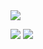 <img src="https://capsule-render.vercel.app/api?type=Waving&height=200&color=auto&section=header&text=Welcome&fontAlignY=50&fontSize=70&desc=Jipsa's%20Git%20Page&descAlign=70" />

 <a href="https://velog.io/@pdi9450" target="_blank"><img src="https://img.shields.io/badge/velog-#20C997?style=flat-square&logo=Velog&logoColor=white"/></a>
 <a href="https://velog.io/@pdi9450" target="_blank"> <img src="https://img.shields.io/badge/Velog#20C997?style=for-the-badge&logo=Velog&logoColor=black"></a>


<!--
<img src="https://img.shields.io/badge/문자-색코드?style=for-the-badge&logo=이미지 이름&logoColor=black">

**10kor/10kor** is a ✨ _special_ ✨ repository because its `README.md` (this file) appears on your GitHub profile.

Here are some ideas to get you started:

- 🔭 I’m currently working on ...
- 🌱 I’m currently learning ...
- 👯 I’m looking to collaborate on ...
- 🤔 I’m looking for help with ...
- 💬 Ask me about ...
- 📫 How to reach me: ...
- 😄 Pronouns: ...
- ⚡ Fun fact: ...
-->
